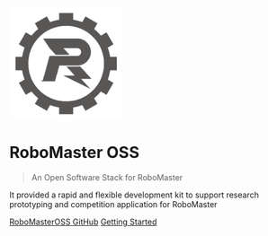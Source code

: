 <!-- _coverpage.md -->

![](rmoss.png)

# RoboMaster  OSS 

> An Open Software Stack for RoboMaster

It provided a rapid and flexible development kit to support research prototyping and competition application for RoboMaster

[RoboMasterOSS GitHub](https://github.com/robomaster-oss) 
[Getting Started](Get_Started/introduction.md)

